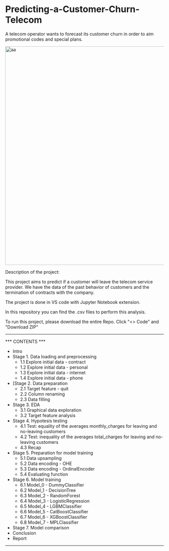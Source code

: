 # Predicting-a-Customer-Churn-Telecom
A telecom operator wants to forecast its customer churn in order to aim promotional codes and special plans.


<img width="695" alt="aa" src="https://github.com/Vincent-Ambrose/Predicting-a-Customer-Churn-Telecom/assets/118930159/70354c37-2dd5-46e7-9b46-60538ab6903b">


Description of the project:

This project aims to predict if a customer will leave the telecom service provider. We have the data of the past behavior of 
customers and the termination of contracts with the company.

The project is done in VS code with Jupyter Notebook extension.

In this repository you can find the .csv files to perform this analysis.
	  
To run this project, please download the entire Repo. Click "<> Code" and "Download ZIP"     

________________________________


*** CONTENTS ***

* Intro
* Stage 1. Data loading and preprocessing
    * 1.1 Explore initial data - contract
    * 1.2 Explore initial data - personal
    * 1.3 Explore initial data - internet
    * 1.4 Explore initial data - phone
* [Stage 2. Data preparation
    * 2.1 Target feature - quit
    * 2.2 Column renaming
    * 2.3 Data filling
* Stage 3. EDA
    * 3.1 Graphical data exploration
    * 3.2 Target feature analysis
* Stage 4. Hypotesis testing
    * 4.1 Test: equality of the averages monthly_charges for leaving and no-leaving customers
    * 4.2 Test: inequality of the averages total_charges for leaving and no-leaving customers
    * 4.3 Recap
* Stage 5. Preparation for model training
    * 5.1 Data upsampling
    * 5.2 Data encoding - OHE
    * 5.3 Data encoding - OrdinalEncoder
    * 5.4 Evaluating function
* Stage 6. Model training
    * 6.1 Model_0 - DummyClassifier
    * 6.2 Model_1 - DecisionTree
    * 6.3 Model_2 - RandomForest
    * 6.4 Model_3 - LogisticRegression
    * 6.5 Model_4 - LGBMClassifier
    * 6.6 Model_5 - CatBoostClassifier
    * 6.7 Model_6 - XGBoostClassifier
    * 6.8 Model_7 - MPLClassifier
* Stage 7. Model comparison
* Conclusion
* Report

 ________________________________
